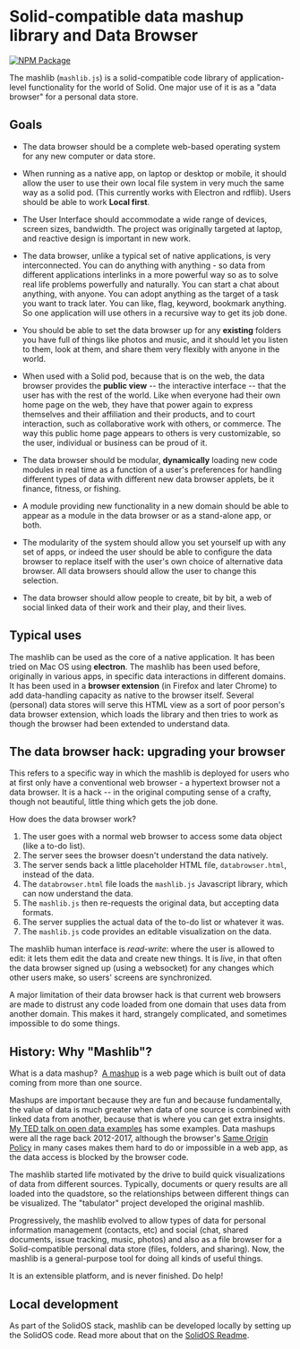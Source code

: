 # Solid-compatible data mashup library and Data Browser

[![NPM Package](https://img.shields.io/npm/v/mashlib.svg)](https://www.npmjs.com/package/mashlib)

The mashlib (`mashlib.js`) is a solid-compatible code library of application-level functionality for the world of Solid. One major
use of it is as a "data browser" for a personal data store.

## Goals

- The data browser should be a complete web-based operating system for any new computer or data store.

- When running as a native app, on laptop or desktop or mobile, it should allow the user to use their own local file system in very much the same way as a solid pod. (This currently works with Electron and rdflib). Users should be able to work **Local first**.

- The User Interface should accommodate a wide range of devices, screen sizes, bandwidth.  The project was originally targeted at laptop, and reactive design is important in new work.

- The data browser, unlike a typical set of native applications, is very interconnected.  You can do anything with anything - so data from different applications interlinks in a more powerful way so as to solve real life problems powerfully and naturally. You can start a chat about anything, with anyone.  You can adopt anything as the target of a task you want to track later. You can like, flag, keyword, bookmark anything.  So one application will use others in a recursive way to get its job done.  

- You should be able to set the data browser up for any **existing** folders you have full of things like photos and music, and it should let you listen to them, look at them, and share them very flexibly with anyone in the world.

- When used with a Solid pod, because that is on the web, the data browser provides the **public view** -- the interactive interface -- that the user has with the rest of the world.  Like when everyone had their own home page on the web, they have that power again to express themselves and their affiliation and their products, and to court interaction, such as collaborative work with others, or commerce.  The way this public home page appears to others is very customizable, so the user, individual or business can be proud of it.

- The data browser should be modular, **dynamically** loading new code modules in real time as a function of a user's preferences for handling different types of data with different new data browser applets, be it finance, fitness, or fishing.

- A module providing new functionality in a new domain should be able to appear as a module in the data browser or as a stand-alone app, or both.

- The modularity of the system should allow you set yourself up with any set of apps, or indeed the user should be able to configure the data browser to replace itself with the user's own choice of alternative data browser.  All data browsers should allow the user to change this selection.

- The data browser should allow people to create, bit by bit, a web of social linked data of their work and their play, and their lives.


## Typical uses

The mashlib can be used as the core of a native application.  It has been tried on Mac OS using **electron**. 
The mashlib has been used before, originally in various apps, in specific data interactions in different
domains. It has been used in a **browser extension** (in Firefox and later Chrome) to add data-handling
capacity as native to the browser itself. Several (personal) data stores will serve this HTML view as a
sort of poor person's data browser extension, which loads the library and then tries to work as though
the browser had been extended to understand data.

## The data browser hack: upgrading your browser

This refers to a specific way in which the mashlib is deployed for users who at first only have a conventional web browser - a hypertext browser not a data browser.  It is a hack -- in the original computing sense of a crafty, though not beautiful, little thing which gets the job done.

How does the data browser work?

1. The user goes with a normal web browser to access some data object (like a to-do list).
1. The server sees the browser doesn't understand the data natively.
1. The server sends back a little placeholder HTML file, `databrowser.html`, instead of the data.
1. The `databrowser.html` file loads the `mashlib.js` Javascript library, which can now understand the data.
1. The `mashlib.js` then re-requests the original data, but accepting data formats.
1. The server supplies the actual data of the to-do list or whatever it was.
1. The `mashlib.js` code provides an editable visualization on the data.

The mashlib human interface is *read-write*: where the user is allowed to edit: it lets them edit the data and create new things.  It is *live*, in that often the data browser signed up (using a websocket) for any changes which other users make, so users' screens are synchronized.

A major limitation of their data browser hack is that current web browsers are made to distrust any code loaded from one domain that uses data from another domain.  This makes it hard, strangely complicated, and sometimes impossible to do some things.

## History: Why "Mashlib"?

What is a data mashup?  [A mashup](https://en.wikipedia.org/wiki/Mashup_%28web_application_hybrid%29)
is a web page which is built out of data coming from more than one source.  

 Mashups are important because they are fun and because fundamentally, the value
 of data is much greater when data of one source is combined with linked data from another, because that is where you can get extra insights.
  [My TED talk on open data examples](https://www.ted.com/talks/tim_berners_lee_the_year_open_data_went_worldwide#t-81407)
  has some examples.
Data mashups were all the rage back 2012-2017, although the browser's [Same Origin Policy](https://en.wikipedia.org/wiki/Same-origin_policy) in many cases makes them hard to do or impossible in a web app, as the data access is blocked by the browser code.

The mashlib started life motivated by the drive to build quick visualizations of data from different sources. Typically, documents or query results are all loaded into the quadstore, so the relationships between different things can be visualized.  The "tabulator" project developed the original mashlib.

Progressively, the mashlib evolved to allow types of data for personal information management (contacts, etc) and social (chat, shared documents, issue tracking, music, photos) and also as a file browser for a Solid-compatible personal data store (files, folders, and sharing). Now, the mashlib is a general-purpose tool for doing all kinds of useful things.

It is an extensible platform, and is never finished.  Do help!  

## Local development

As part of the SolidOS stack, mashlib can be developed locally by setting up the SolidOS code. Read more about that on the [SolidOS Readme](https://github.com/solid/solidos#-getting-started-with-the-solidos-code).
